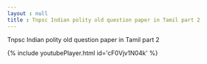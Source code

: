 ```yaml
---
layout : null
title : Tnpsc Indian polity old question paper in Tamil part 2
---
```


Tnpsc Indian polity old question paper in Tamil part 2



{% include youtubePlayer.html id='cF0Vjv1N04k' %}
